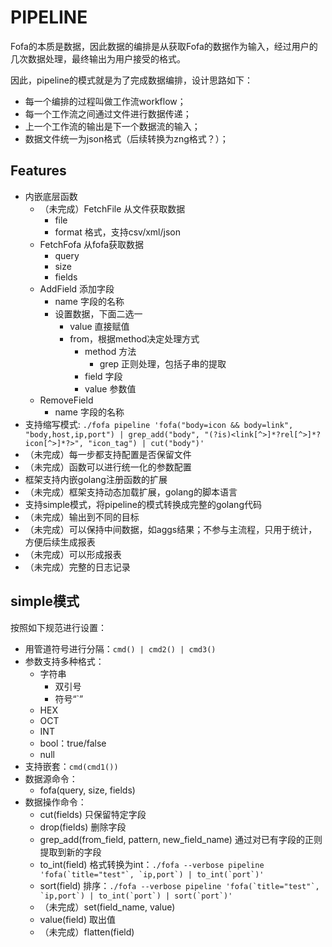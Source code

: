 # PIPELINE

Fofa的本质是数据，因此数据的编排是从获取Fofa的数据作为输入，经过用户的几次数据处理，最终输出为用户接受的格式。

因此，pipeline的模式就是为了完成数据编排，设计思路如下：
- 每一个编排的过程叫做工作流workflow；
- 每一个工作流之间通过文件进行数据传递；
- 上一个工作流的输出是下一个数据流的输入；
- 数据文件统一为json格式（后续转换为zng格式？）；


## Features
-   内嵌底层函数
    -   （未完成）FetchFile 从文件获取数据
        -   file
        -   format 格式，支持csv/xml/json
    -   FetchFofa 从fofa获取数据
        -   query
        -   size
        -   fields
    -   AddField 添加字段
        -   name 字段的名称
        -   设置数据，下面二选一
            -   value 直接赋值
            -   from，根据method决定处理方式
                -   method 方法
                    -   grep 正则处理，包括子串的提取
                -   field 字段
                -   value 参数值
    -   RemoveField
        -   name 字段的名称
-   支持缩写模式: ```./fofa pipeline 'fofa("body=icon && body=link", "body,host,ip,port") | grep_add("body", "(?is)<link[^>]*?rel[^>]*?icon[^>]*?>", "icon_tag") | cut("body")'```
-   （未完成）每一步都支持配置是否保留文件
-   （未完成）函数可以进行统一化的参数配置
-   框架支持内嵌golang注册函数的扩展
-   （未完成）框架支持动态加载扩展，golang的脚本语言
-   支持simple模式，将pipeline的模式转换成完整的golang代码
-   （未完成）输出到不同的目标
-   （未完成）可以保持中间数据，如aggs结果；不参与主流程，只用于统计，方便后续生成报表
-   （未完成）可以形成报表
-   （未完成）完整的日志记录

## simple模式

按照如下规范进行设置：
-   用管道符号进行分隔：```cmd() | cmd2() | cmd3()```
-   参数支持多种格式：
    -   字符串
        -   双引号
        -   符号“`”
    -   HEX
    -   OCT
    -   INT
    -   bool：true/false
    -   null
-   支持嵌套：```cmd(cmd1())```
-   数据源命令：
    -   fofa(query, size, fields)
-   数据操作命令：
    -   cut(fields) 只保留特定字段
    -   drop(fields) 删除字段
    -   grep_add(from_field, pattern, new_field_name) 通过对已有字段的正则提取到新的字段
    -   to_int(field) 格式转换为int：```./fofa --verbose pipeline 'fofa(`title="test"`, `ip,port`) | to_int(`port`)'```
    -   sort(field) 排序：```./fofa --verbose pipeline 'fofa(`title="test"`, `ip,port`) | to_int(`port`) | sort(`port`)'```
    -   （未完成）set(field_name, value)
    -   value(field) 取出值
    -   （未完成）flatten(field) 